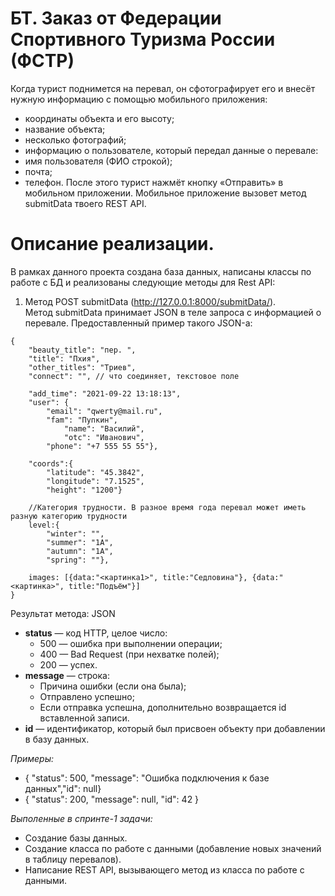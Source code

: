 # БТ. Заказ от Федерации Спортивного Туризма России (ФСТР)
Когда турист поднимется на перевал, он сфотографирует его и внесёт нужную информацию с помощью мобильного приложения:
- координаты объекта и его высоту;
- название объекта;
- несколько фотографий;
- информацию о пользователе, который передал данные о перевале:
- имя пользователя (ФИО строкой);
- почта;
- телефон.
После этого турист нажмёт кнопку «Отправить» в мобильном приложении. Мобильное приложение вызовет метод submitData твоего REST API.

# Описание реализации.
В рамках данного проекта создана база данных, написаны классы по работе с БД и реализованы следующие методы для Rest API:
1. Метод POST submitData (http://127.0.0.1:8000/submitData/). <br>
Метод submitData принимает JSON в теле запроса с информацией о перевале. Предоставленный пример такого JSON-а:
```
{
    "beauty_title": "пер. ",
    "title": "Пхия",
    "other_titles": "Триев",
    "connect": "", // что соединяет, текстовое поле
 
    "add_time": "2021-09-22 13:18:13",
    "user": {
        "email": "qwerty@mail.ru", 		
        "fam": "Пупкин",
            "name": "Василий",
            "otc": "Иванович",
        "phone": "+7 555 55 55"}, 
 
    "coords":{
        "latitude": "45.3842",
        "longitude": "7.1525",
        "height": "1200"}

    //Категория трудности. В разное время года перевал может иметь разную категорию трудности
    level:{
        "winter": "", 
        "summer": "1А",
        "autumn": "1А",
        "spring": ""},
    
    images: [{data:"<картинка1>", title:"Седловина"}, {data:"<картинка>", title:"Подъём"}]
}
```
Результат метода: JSON
- **status** — код HTTP, целое число:
    - 500 — ошибка при выполнении операции;
    - 400 — Bad Request (при нехватке полей);
    - 200 — успех.
- **message** — строка:
    - Причина ошибки (если она была);
    - Отправлено успешно;
    - Если отправка успешна, дополнительно возвращается id вставленной записи.
- **id** — идентификатор, который был присвоен объекту при добавлении в базу данных.


*Примеры:*
- { "status": 500, "message": "Ошибка подключения к базе данных","id": null}
- { "status": 200, "message": null, "id": 42 }


*Выполенные в спринте-1 задачи:*
- Создание базы данных.
- Создание класса по работе с данными (добавление новых значений в таблицу перевалов).
- Написание REST API, вызывающего метод из класса по работе с данными.